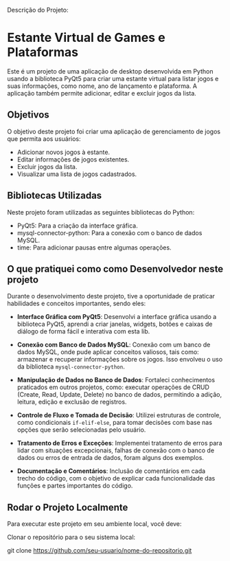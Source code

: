 Descrição do Projeto:

# Estante Virtual de Games e Plataformas

Este é um projeto de uma aplicação de desktop desenvolvida em Python usando a biblioteca PyQt5 para criar uma estante virtual para listar jogos e suas informações, como nome, ano de lançamento e plataforma. A aplicação também permite adicionar, editar e excluir jogos da lista.

## Objetivos

O objetivo deste projeto foi criar uma aplicação de gerenciamento de jogos que permita aos usuários:

- Adicionar novos jogos à estante.
- Editar informações de jogos existentes.
- Excluir jogos da lista.
- Visualizar uma lista de jogos cadastrados.

## Bibliotecas Utilizadas

Neste projeto foram utilizadas as seguintes bibliotecas do Python:

- PyQt5: Para a criação da interface gráfica.
- mysql-connector-python: Para a conexão com o banco de dados MySQL.
- time: Para adicionar pausas entre algumas operações.

## O que pratiquei como como Desenvolvedor neste projeto

Durante o desenvolvimento deste projeto, tive a oportunidade de praticar habilidades e conceitos importantes, sendo eles:

- **Interface Gráfica com PyQt5**: Desenvolvi a interface gráfica usando a biblioteca PyQt5, aprendi a criar janelas, widgets, botões e caixas de diálogo de forma fácil e interativa com esta lib.

- **Conexão com Banco de Dados MySQL**: Conexão com um banco de dados MySQL, onde pude aplicar conceitos valiosos, tais como: armazenar e recuperar informações sobre os jogos. Isso envolveu o uso da biblioteca `mysql-connector-python`.

- **Manipulação de Dados no Banco de Dados**: Fortaleci conhecimentos praticados em outros projetos,  como: executar operações de CRUD (Create, Read, Update, Delete) no banco de dados, permitindo a adição, leitura, edição e exclusão de registros.

- **Controle de Fluxo e Tomada de Decisão**: Utilizei estruturas de controle, como condicionais `if-elif-else`, para tomar decisões com base nas opções que serão selecionadas pelo usuário.

- **Tratamento de Erros e Exceções**: Implementei tratamento de erros para lidar com situações excepcionais, falhas de conexão com o banco de dados ou erros de entrada de dados, foram alguns dos exemplos.

- **Documentação e Comentários**: Inclusão de comentários em cada trecho do código, com o objetivo de explicar cada funcionalidade das funções e partes importantes do código.

## Rodar o Projeto Localmente

Para executar este projeto em seu ambiente local, você deve:


Clonar o repositório para o seu sistema local:

   git clone https://github.com/seu-usuario/nome-do-repositorio.git